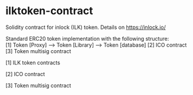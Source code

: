 # ilktoken-contract
Solidity contract for inlock (ILK) token. Details on https://inlock.io/

Standard ERC20 token implementation with the following structure: <br>
 [1] Token [Proxy] --> Token [Library] --> Token [database]
 [2] ICO contract
 [3] Token multisig contract
 
[1] ILK token contracts

[2] ICO contract

[3] Token multisig contract
